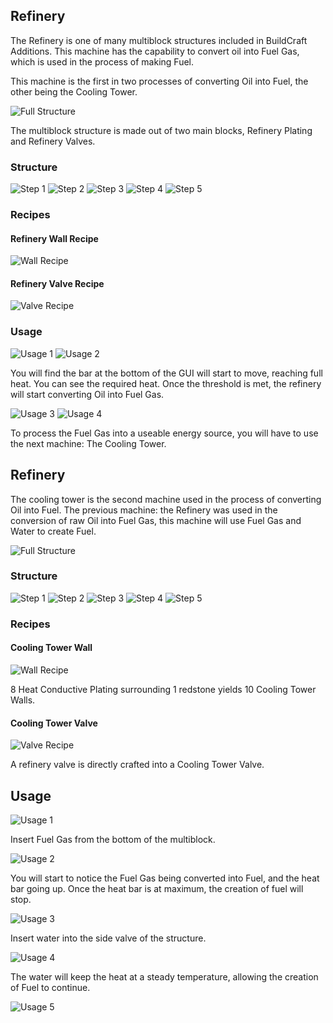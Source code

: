 ## Refinery
The Refinery is one of many multiblock structures included in BuildCraft Additions. This machine has the capability to convert oil into Fuel Gas, which is used in the process of making Fuel.

This machine is the first in two processes of converting Oil into Fuel, the other being the Cooling Tower.

![Full Structure](../img/Blocks/Multiblocks/Refinery/step_5.png)

The multiblock structure is made out of two main blocks, Refinery Plating and Refinery Valves.

### Structure
![Step 1](../img/Blocks/Multiblocks/Refinery/step_1.png)
![Step 2](../img/Blocks/Multiblocks/Refinery/step_2.png)
![Step 3](../img/Blocks/Multiblocks/Refinery/step_3.png)
![Step 4](../img/Blocks/Multiblocks/Refinery/step_4.png)
![Step 5](../img/Blocks/Multiblocks/Refinery/step_5.png)

### Recipes
#### Refinery Wall Recipe
![Wall Recipe](../img/Blocks/Multiblocks/Refinery/recipe_wall.png)

#### Refinery Valve Recipe
![Valve Recipe](../img/Blocks/Multiblocks/Refinery/recipe_valve.png)

### Usage
![Usage 1](../img/Blocks/Multiblocks/Refinery/usage_1.png)
![Usage 2](../img/Blocks/Multiblocks/Refinery/usage_2.png)

You will find the bar at the bottom of the GUI will start to move, reaching full heat. You can see the required heat. Once the threshold is met, the refinery will start converting Oil into Fuel Gas.

![Usage 3](../img/Blocks/Multiblocks/Refinery/usage_3.png)
![Usage 4](../img/Blocks/Multiblocks/Refinery/usage_4.png)

To process the Fuel Gas into a useable energy source, you will have to use the next machine: The Cooling Tower.

## Refinery
The cooling tower is the second machine used in the process of converting Oil into Fuel. The previous machine: the Refinery was used in the conversion of raw Oil into Fuel Gas, this machine will use Fuel Gas and Water to create Fuel.

![Full Structure](../img/Blocks/Multiblocks/CoolingTower/step_5.png)

### Structure
![Step 1](../img/Blocks/Multiblocks/CoolingTower/step_1.png)
![Step 2](../img/Blocks/Multiblocks/CoolingTower/step_2.png)
![Step 3](../img/Blocks/Multiblocks/CoolingTower/step_3.png)
![Step 4](../img/Blocks/Multiblocks/CoolingTower/step_4.png)
![Step 5](../img/Blocks/Multiblocks/CoolingTower/step_5.png)

### Recipes
#### Cooling Tower Wall
![Wall Recipe](../img/Blocks/Multiblocks/CoolingTower/recipe_wall.png)

8 Heat Conductive Plating surrounding 1 redstone yields 10 Cooling Tower Walls.

#### Cooling Tower Valve
![Valve Recipe](../img/Blocks/Multiblocks/CoolingTower/recipe_valve.png)

A refinery valve is directly crafted into a Cooling Tower Valve.


## Usage
![Usage 1](../img/Blocks/Multiblocks/CoolingTower/usage_1.png)

Insert Fuel Gas from the bottom of the multiblock.

![Usage 2](../img/Blocks/Multiblocks/CoolingTower/usage_2.png)

You will start to notice the Fuel Gas being converted into Fuel, and the heat bar going up. Once the heat bar is at maximum, the creation of fuel will stop.

![Usage 3](../img/Blocks/Multiblocks/CoolingTower/usage_3.png)

Insert water into the side valve of the structure.

![Usage 4](../img/Blocks/Multiblocks/CoolingTower/usage_4.png)

The water will keep the heat at a steady temperature, allowing the creation of Fuel to continue.

![Usage 5](../img/Blocks/Multiblocks/CoolingTower/usage_5.png)
